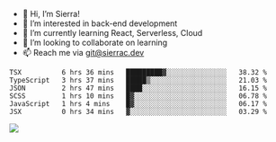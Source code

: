- 👋 Hi, I’m Sierra!
- 👀 I’m interested in back-end development
- 🌱 I’m currently learning React, Serverless, Cloud
- 💞️ I’m looking to collaborate on learning
- 📫 Reach me via git@sierrac.dev

<!--START_SECTION:waka-->

```text
TSX          6 hrs 36 mins   █████████▓░░░░░░░░░░░░░░░   38.32 %
TypeScript   3 hrs 37 mins   █████▒░░░░░░░░░░░░░░░░░░░   21.03 %
JSON         2 hrs 47 mins   ████░░░░░░░░░░░░░░░░░░░░░   16.15 %
SCSS         1 hrs 10 mins   █▓░░░░░░░░░░░░░░░░░░░░░░░   06.78 %
JavaScript   1 hrs 4 mins    █▓░░░░░░░░░░░░░░░░░░░░░░░   06.17 %
JSX          0 hrs 34 mins   ▓░░░░░░░░░░░░░░░░░░░░░░░░   03.29 %
```

<!--END_SECTION:waka-->


![](https://hit.yhype.me/github/profile?user_id=7351311)
